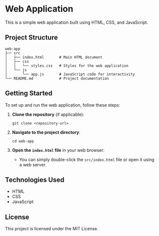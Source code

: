 # Web Application

This is a simple web application built using HTML, CSS, and JavaScript.

## Project Structure

```
web-app
├── src
│   ├── index.html       # Main HTML document
│   ├── css
│   │   └── styles.css   # Styles for the web application
│   └── js
│       └── app.js       # JavaScript code for interactivity
└── README.md            # Project documentation
```

## Getting Started

To set up and run the web application, follow these steps:

1. **Clone the repository** (if applicable):
   ```
   git clone <repository-url>
   ```

2. **Navigate to the project directory**:
   ```
   cd web-app
   ```

3. **Open the `index.html` file** in your web browser:
   - You can simply double-click the `src/index.html` file or open it using a web server.

## Technologies Used

- HTML
- CSS
- JavaScript

## License

This project is licensed under the MIT License.